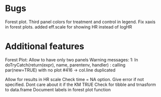 # Bugs

Forest plot. Third panel colors for treatment and control in legend.
Fix xaxis in forest plots.
added eff.scale for showing HR instead of logHR

# Additional features

Forest Plot: 
  Allow to have only two panels 
  Warning messages:
  1: In doTryCatch(return(expr), name, parentenv, handler) :
    calling par(new=TRUE) with no plot
  #416 -> col.line duplicated
 
 Allow for results in HR scale
 Check time = NA option. Give error if not specified. Dont care about it if the KM TRUE
 Check for tibble and trnasform to data.frame
 Document labels in forest plot function
